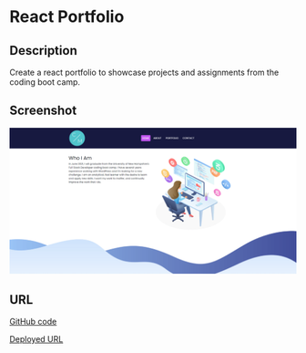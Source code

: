 # React Portfolio

## Description
Create a react portfolio to showcase projects and assignments from the coding boot camp.

## Screenshot
![Portfolio Screenshot](./src/images/react-portfolio.png)
## URL
[GitHub code](https://github.com/crrmarchese/react-portfolio)

[Deployed URL](https://crrmarchese.github.io/react-portfolio/)
